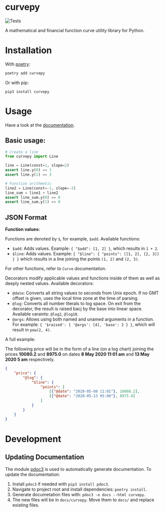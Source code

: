 # curvepy

![Tests](https://github.com/diatche/curvepy/workflows/Tests/badge.svg)

A mathematical and financial function curve utility library for Python.

# Installation

With [poetry](https://python-poetry.org):

```bash
poetry add curvepy
```

Or with pip:

```
pip3 install curvepy
```

# Usage

Have a look at the [documentation](https://diatche.github.io/curvepy/).

## Basic usage:

```python
# Create a line
from curvepy import Line

line = Line(const=1, slope=2)
assert line.y(0) == 1
assert line.y(1) == 3

# Function arithmetic
line2 = Line(const=-1, slope=-2)
line_sum = line1 + line2
assert line_sum.y(0) == 0
assert line_sum.y(1) == 0
```

## JSON Format

**Function values:**

Functions are denoted by `$`, for example, `$add`. Available functions:

- `$add`: Adds values. Example: `{ "$add": [1, 2] }`, which results in `1 + 2`.
- `$line`: Adds values. Example: `{ "$line": { "points": [[1, 2], [2, 3]] } }` which results in a line joining the points `(1, 2)` and `(2, 3)`.

For other functions, refer to `Curve` documentation.

Decorators modify applicable values and functions inside of them as well as deeply nested values. Available decorators:

- `@date`: Converts all string values to seconds from Unix epoch. If no GMT offset is given, uses the local time zone at the time of parsing.
- `@log`: Converts all number literals to log space. On exit from the decorator, the result is raised bacj by the base into linear space. Available varaints: `@log2`, `@log10`.
- `@args`: Allows using both named and unamed arguments in a function. For example: `{ '$raised': { '@args': [4], 'base': 2 } }`, which will result in `pow(2, 4)`.

A full example:

The following price will be in the form of a line (on a log chart) joining the prices **10080.2** and **8975.0** on dates **8 May 2020 11:01 am** and **13 May 2020 5 am** respectively.

```json
{
    "price": {
        "@log": {
            "$line": {
                "points": [
                    [{"@date": "2020-05-08 11:01"}, 10080.2],
                    [{"@date": "2020-05-13 05:00"}, 8975.0]
                ]
            }
        }
    }
}
```

# Development

## Updating Documentation

The module [pdoc3](https://pdoc3.github.io/pdoc/) is used to automatically generate documentation. To update the documentation:

1. Install `pdoc3` if needed with `pip3 install pdoc3`.
2. Navigate to project root and install dependencies: `poetry install`.
3. Generate documetation files with: `pdoc3 -o docs --html curvepy`.
4. The new files will be in `docs/curvepy`. Move them to `docs/` and replace existing files.
